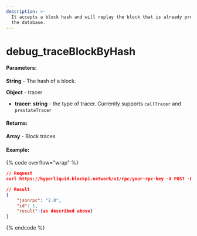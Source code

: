 ```yaml
---
description: >-
  It accepts a block hash and will replay the block that is already present in
  the database.
---
```


# debug\_traceBlockByHash

#### **Parameters:**

**String** - The hash of a block.

**Object** - tracer

* **tracer: string** - the type of tracer. Currently supports `callTracer` and `prestateTracer`

#### **Returns:**

**Array** - Block traces

#### Example:

{% code overflow="wrap" %}
```json
// Request
curl https://hyperliquid.blockpi.network/v1/rpc/your-rpc-key -X POST -H "Content-Type: application/json" --data '{"method":"debug_traceBlockByHash","params":["0x146a8d273ac746431a6c5d9c9417554d8cd7290901d0dec8bda041b293db82b8", {"tracer": "callTracer"}],"id":1,"jsonrpc":"2.0"}'

// Result
{
    "jsonrpc": "2.0",
    "id": 1,
    "result":{as described above}
}
```
{% endcode %}
